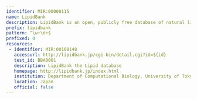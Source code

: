 ```yaml
---
identifier: MIR:00000115
name: LipidBank
description: LipidBank is an open, publicly free database of natural lipids including fatty acids, glycerolipids, sphingolipids, steroids, and various vitamins.
prefix: lipidbank
pattern: ^\w+\d+$
prefixed: 0
resources:
 - identifier: MIR:00100148
   accessurl: http://lipidbank.jp/cgi-bin/detail.cgi?id=${id}
   test_id: BBA0001
   description: LipidBank the Lipid database
   homepage: http://lipidbank.jp/index.html
   institution: Department of Computational Biology, University of Tokyo, Tokyo
   location: Japan
   official: false
---
```

